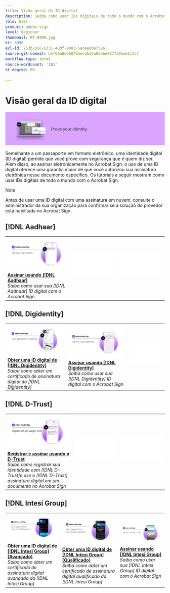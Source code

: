 ```yaml
---
title: Visão geral da ID digital
description: Saiba como usar IDs digitais de todo o mundo com o Acrobat Sign
role: User
product: adobe sign
level: Beginner
thumbnail: KT-8990.jpg
kt: 8990
exl-id: 753b7016-6331-40df-9003-5acee8be752a
source-git-commit: b5f60a8d6607b5ecdbd5a0da6e4877a9bae1c2cf
workflow-type: tm+mt
source-wordcount: '261'
ht-degree: 0%

---
```


# Visão geral da ID digital

![Imagem de ID digital do Sign](../assets/Hero-DigitalID.png)

Semelhante a um passaporte em formato eletrônico, uma identidade digital (ID digital) permite que você prove com segurança que é quem diz ser. Além disso, ao assinar eletronicamente no Acrobat Sign, o uso de uma ID digital oferece uma garantia maior de que você autorizou sua assinatura eletrônica nesse documento específico. Os tutoriais a seguir mostram como usar IDs digitais de todo o mundo com o Acrobat Sign.

>[!NOTE]
>
>Antes de usar uma ID digital com uma assinatura em nuvem, consulte o administrador da sua organização para confirmar se a solução do provedor está habilitada no Acrobat Sign.

## [!DNL Aadhaar]

<table style="table-layout:fixed">
<tr>
 <td>
    <a href="aadhaar-sign.md">
      <img alt="Assinar usando [!DNL Aadhaar]" src="assets/Aadhaarsign_1280.png" />
    </a>
    <div>
    <a href="aadhaar-sign.md"><strong>Assinar usando [!DNL Aadhaar]</strong></a>
    </div>
    <em>Saiba como usar sua [!DNL Aadhaar] ID digital com o Acrobat Sign</em>
    <br>
  </td>
  <td>
    <img alt="Espaçador" src="../assets/Whitespacer.png" />
    <div>
    <br>
  </td>
  <td>
    <img alt="Espaçador" src="../assets/Whitespacer.png" />
    <div>
    <br>
  </td>
</tr>
</table>

## [!DNL Digidentity]

<table style="table-layout:fixed">
<tr>
 <td>
    <a href="digidentity-reg.md">
      <img alt="Obter uma ID digital de [!DNL Digidentity]" src="assets/Digidentityreg_1280.png" />
    </a>
    <div>
    <a href="digidentity-reg.md"><strong>Obter uma ID digital de [!DNL Digidentity]</strong></a>
    </div>
    <em>Saiba como obter um certificado de assinatura digital do [!DNL Digidentity]</em>
    <br>
  </td>
  <td>
    <a href="digidentity-sign.md">
      <img alt="Assinar usando [!DNL Digidentity]" src="assets/Digidentitysign_1280.png" />
    </a>
    <div>
    <a href="digidentity-sign.md"><strong>Assinar usando [!DNL Digidentity]</strong></a>
    </div>
    <em>Saiba como usar sua [!DNL Digidentity] ID digital com o Acrobat Sign</em>
    <br>
  </td>
  <td>
    <img alt="Espaçador" src="../assets/Whitespacer.png" />
    <div>
    <br>
  </td>
</tr>
</table>

## [!DNL D-Trust]

<table style="table-layout:fixed">
<tr>
  <td>
    <a href="d-trust.md">
      <img alt="Registrar e assinar usando o D-Trust" src="assets/Dtrust.png" />
    </a>
    <div>
    <a href="d-trust.md"><strong>Registrar e assinar usando o D-Trust</strong></a>
    </div>
    <em>Saiba como registrar sua identidade com [!DNL D-Trust]e use o [!DNL D-Trust] assinatura digital em um documento no Acrobat Sign</em>
    <br>
  </td>
  <td>
    <img alt="Espaçador" src="../assets/Whitespacer.png" />
    <div>
    <br>
  </td>
  <td>
    <img alt="Espaçador" src="../assets/Whitespacer.png" />
    <div>
    <br>
  </td>
  </tr>
  </table>

## [!DNL Intesi Group]

<table style="table-layout:fixed">
<tr>
  <td>
    <a href="intesi-advanced.md">
      <img alt="Obter uma ID digital do Intesi Group (Avançado)" src="assets/IntesiAdvanced_1280.png" />
    </a>
    <div>
    <a href="intesi-advanced.md"><strong>Obter uma ID digital de [!DNL Intesi Group] (Avançado)</strong></a>
    </div>
    <em>Saiba como obter um certificado de assinatura digital avançada da [!DNL Intesi Group]</em>
    <br>
  </td>
  <td>
    <a href="intesi-qualified.md">
      <img alt="Obter uma ID digital de [!DNL Intesi Group] (Qualificado)" src="assets/IntesiQualified_1280.png" />
    </a>
    <div>
    <a href="intesi-qualified.md"><strong>Obter uma ID digital de [!DNL Intesi Group] (Qualificado)</strong></a>
    </div>
    <em>Saiba como obter um certificado de assinatura digital qualificado da [!DNL Intesi Group]</em>
    <br>
  </td>
  <td>
    <a href="intesi-sign.md">
      <img alt="Assinando usando o Intesi Group" src="assets/IntesiSign_1280.png" />
    </a>
    <div>
    <a href="intesi-sign.md"><strong>Assinar usando [!DNL Intesi Group]</strong></a>
    </div>
    <em>Saiba como usar sua [!DNL Intesi Group] ID digital com o Acrobat Sign</em>
    <br>
  </td>
</tr>
</table>
